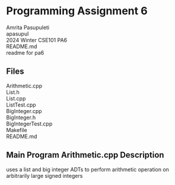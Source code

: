 # Programming Assignment 6 
Amrita Pasupuleti <br />
apasupul <br />
2024 Winter CSE101 PA6  <br />
README.md <br />
readme for pa6 <br />

## Files
Arithmetic.cpp <br />
List.h <br />
List.cpp <br />
ListTest.cpp <br />
BigInteger.cpp <br />
BigInteger.h <br />
BigIntegerTest.cpp <br />
Makefile <br />
README.md <br />

## Main Program Arithmetic.cpp Description
uses a list and big integer ADTs to perform arithmetic operation on arbitrarily large signed integers
